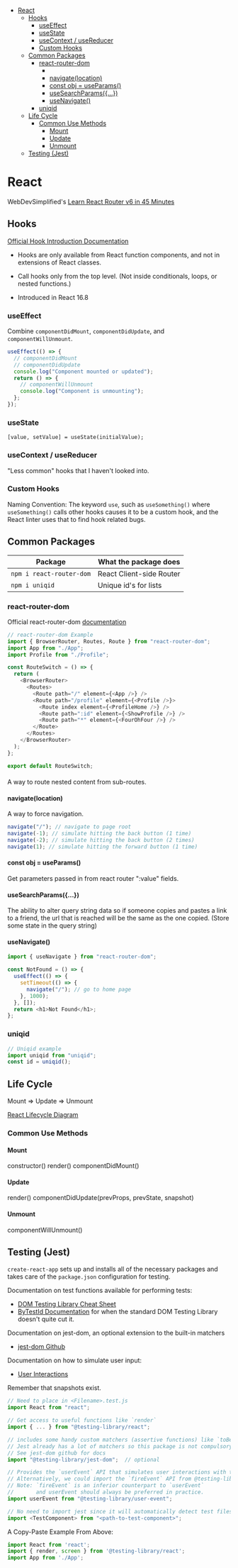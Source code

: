 - [React](#react)
  - [Hooks](#hooks)
    - [useEffect](#useeffect)
    - [useState](#usestate)
    - [useContext / useReducer](#usecontext--usereducer)
    - [Custom Hooks](#custom-hooks)
  - [Common Packages](#common-packages)
    - [react-router-dom](#react-router-dom)
      - [<Outlet context={...} />](#outlet-context-)
      - [navigate(location)](#navigatelocation)
      - [const obj = useParams()](#const-obj--useparams)
      - [useSearchParams({...})](#usesearchparams)
      - [useNavigate()](#usenavigate)
    - [uniqid](#uniqid)
  - [Life Cycle](#life-cycle)
    - [Common Use Methods](#common-use-methods)
      - [Mount](#mount)
      - [Update](#update)
      - [Unmount](#unmount)
  - [Testing (Jest)](#testing-jest)

# React

WebDevSimplified's [Learn React Router v6 in 45 Minutes](https://www.youtube.com/watch?v=Ul3y1LXxzdU)

## Hooks

[Official Hook Introduction Documentation](https://reactjs.org/docs/hooks-intro.html)

- Hooks are only available from React function components, and not in extensions of React classes.

- Call hooks only from the top level. (Not inside conditionals, loops, or nested functions.)

- Introduced in React 16.8

### useEffect

Combine `componentDidMount`, `componentDidUpdate`, and `componentWillUnmount`.

```js
useEffect(() => {
  // componentDidMount
  // componentDidUpdate
  console.log("Component mounted or updated");
  return () => {
    // componentWillUnmount
    console.log("Component is unmounting");
  };
});
```

### useState

`[value, setValue] = useState(initialValue);`

### useContext / useReducer

"Less common" hooks that I haven't looked into.

### Custom Hooks

Naming Convention: The keyword `use`, such as `useSomething()` where `useSomething()` calls other hooks causes it to be a custom hook, and the React linter uses that to find hook related bugs.

## Common Packages

| Package                  | What the package does    |
| ------------------------ | ------------------------ |
| `npm i react-router-dom` | React Client-side Router |
| `npm i uniqid`           | Unique id's for lists    |

### react-router-dom

Official react-router-dom [documentation](https://reactrouter.com/en/v6.3.0/getting-started/overview)

```js
// react-router-dom Example
import { BrowserRouter, Routes, Route } from "react-router-dom";
import App from "./App";
import Profile from "./Profile";

const RouteSwitch = () => {
  return (
    <BrowserRouter>
      <Routes>
        <Route path="/" element={<App />} />
        <Route path="/profile" element={<Profile />}>
          <Route index element={<ProfileHome />} />
          <Route path=":id" element={<ShowProfile />} />
          <Route path="*" element={<FourOhFour />} />
        </Route>
      </Routes>
    </BrowserRouter>
  );
};

export default RouteSwitch;
```

#### <Outlet context={...} />

A way to route nested content from sub-routes.

#### navigate(location)

A way to force navigation.

```js
navigate("/"); // navigate to page root
navigate(-1); // simulate hitting the back button (1 time)
navigate(-2); // simulate hitting the back button (2 times)
navigate(1); // simulate hitting the forward button (1 time)
```

#### const obj = useParams()

Get parameters passed in from react router ":value" fields.


#### useSearchParams({...})

The ability to alter query string data so if someone copies and pastes a link to a friend, the url that is reached will be the same as the one copied. (Store some state in the query string)

#### useNavigate()

```js
import { useNavigate } from "react-router-dom";

const NotFound = () => {
  useEffect(() => {
    setTimeout(() => {
      navigate("/"); // go to home page
    }, 1000);
  }, []);
  return <h1>Not Found</h1>;
};
```

### uniqid

```js
// Uniqid example
import uniqid from "uniqid";
const id = uniqid();
```

## Life Cycle

Mount => Update => Unmount

[React Lifecycle Diagram](https://projects.wojtekmaj.pl/react-lifecycle-methods-diagram/)

### Common Use Methods

#### Mount

constructor()
render()
componentDidMount()

#### Update

render()
componentDidUpdate(prevProps, prevState, snapshot)

#### Unmount

componentWillUnmount()



## Testing (Jest)

`create-react-app` sets up and installs all of the necessary packages and takes care of the `package.json` configuration for testing.

Documentation on test functions available for performing tests:
* [DOM Testing Library Cheat Sheet](https://testing-library.com/docs/dom-testing-library/cheatsheet/)
* [ByTestId Documentation](https://testing-library.com/docs/queries/bytestid/) for when the standard DOM Testing Library doesn't quite cut it.

Documentation on jest-dom, an optional extension to the built-in matchers
* [jest-dom Github](https://github.com/testing-library/jest-dom)

Documentation on how to simulate user input:
* [User Interactions](https://testing-library.com/docs/user-event/intro/)

Remember that snapshots exist.

```js
// Need to place in <Filename>.test.js
import React from "react";

// Get access to useful functions like `render`
import { ... } from "@testing-library/react";

// includes some handy custom matchers (assertive functions) like `toBeInTheDocument` and more. 
// Jest already has a lot of matchers so this package is not compulsory to use.
// See jest-dom github for docs
import "@testing-library/jest-dom";  // optional

// Provides the `userEvent` API that simulates user interactions with the webpage.
// Alternatively, we could import the `fireEvent` API from @testing-library/react.
// Note: `fireEvent` is an inferior counterpart to `userEvent`
//       and userEvent should always be preferred in practice.
import userEvent from "@testing-library/user-event";

// No need to import jest since it will automatically detect test files (*.test.js or *.test.jsx).
import <TestComponent> from "<path-to-test-component>";
```

A Copy-Paste Example From Above:

``` js
import React from 'react';
import { render, screen } from '@testing-library/react';
import App from './App';
```
	
